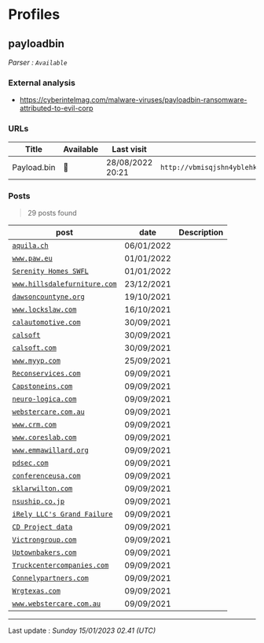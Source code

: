 # Profiles

## **payloadbin**


_Parser : `Available`_

### External analysis
- https://cyberintelmag.com/malware-viruses/payloadbin-ransomware-attributed-to-evil-corp

### URLs
| Title | Available | Last visit | fqdn | Screenshot 
|---|---|---|---|---|
| Payload.bin | 🔴 | 28/08/2022 20:21 | `http://vbmisqjshn4yblehk2vbnil53tlqklxsdaztgphcilto3vdj4geao5qd.onion` | ❌ | 

### Posts

> 29 posts found

| post | date | Description
|---|---|---|
| [`aquila.ch`](https://google.com/search?q=aquila.ch) | 06/01/2022 |   |
| [`www.paw.eu`](https://google.com/search?q=www.paw.eu) | 01/01/2022 |   |
| [`Serenity Homes SWFL`](https://google.com/search?q=Serenity+Homes+SWFL) | 01/01/2022 |   |
| [`www.hillsdalefurniture.com`](https://google.com/search?q=www.hillsdalefurniture.com) | 23/12/2021 |   |
| [`dawsoncountyne.org`](https://google.com/search?q=dawsoncountyne.org) | 19/10/2021 |   |
| [`www.lockslaw.com`](https://google.com/search?q=www.lockslaw.com) | 16/10/2021 |   |
| [`calautomotive.com`](https://google.com/search?q=calautomotive.com) | 30/09/2021 |   |
| [`calsoft`](https://google.com/search?q=calsoft) | 30/09/2021 |   |
| [`calsoft.com`](https://google.com/search?q=calsoft.com) | 30/09/2021 |   |
| [`www.myyp.com`](https://google.com/search?q=www.myyp.com) | 25/09/2021 |   |
| [`Reconservices.com`](https://google.com/search?q=Reconservices.com) | 09/09/2021 |   |
| [`Capstoneins.com`](https://google.com/search?q=Capstoneins.com) | 09/09/2021 |   |
| [`neuro-logica.com`](https://google.com/search?q=neuro-logica.com) | 09/09/2021 |   |
| [`webstercare.com.au`](https://google.com/search?q=webstercare.com.au) | 09/09/2021 |   |
| [`www.crm.com`](https://google.com/search?q=www.crm.com) | 09/09/2021 |   |
| [`www.coreslab.com`](https://google.com/search?q=www.coreslab.com) | 09/09/2021 |   |
| [`www.emmawillard.org`](https://google.com/search?q=www.emmawillard.org) | 09/09/2021 |   |
| [`pdsec.com`](https://google.com/search?q=pdsec.com) | 09/09/2021 |   |
| [`conferenceusa.com`](https://google.com/search?q=conferenceusa.com) | 09/09/2021 |   |
| [`sklarwilton.com`](https://google.com/search?q=sklarwilton.com) | 09/09/2021 |   |
| [`nsuship.co.jp`](https://google.com/search?q=nsuship.co.jp) | 09/09/2021 |   |
| [`iRely LLC's Grand Failure`](https://google.com/search?q=iRely+LLC%27s+Grand+Failure) | 09/09/2021 |   |
| [`CD Project data`](https://google.com/search?q=CD+Project+data) | 09/09/2021 |   |
| [`Victrongroup.com`](https://google.com/search?q=Victrongroup.com) | 09/09/2021 |   |
| [`Uptownbakers.com`](https://google.com/search?q=Uptownbakers.com) | 09/09/2021 |   |
| [`Truckcentercompanies.com`](https://google.com/search?q=Truckcentercompanies.com) | 09/09/2021 |   |
| [`Connelypartners.com`](https://google.com/search?q=Connelypartners.com) | 09/09/2021 |   |
| [`Wrgtexas.com`](https://google.com/search?q=Wrgtexas.com) | 09/09/2021 |   |
| [`www.webstercare.com.au`](https://google.com/search?q=www.webstercare.com.au) | 09/09/2021 |   |

 --- 


Last update : _Sunday 15/01/2023 02.41 (UTC)_
